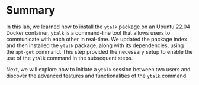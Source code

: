 # Summary

In this lab, we learned how to install the `ytalk` package on an Ubuntu 22.04 Docker container. `ytalk` is a command-line tool that allows users to communicate with each other in real-time. We updated the package index and then installed the `ytalk` package, along with its dependencies, using the `apt-get` command. This step provided the necessary setup to enable the use of the `ytalk` command in the subsequent steps.

Next, we will explore how to initiate a `ytalk` session between two users and discover the advanced features and functionalities of the `ytalk` command.
